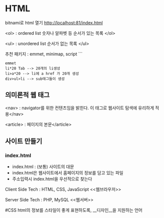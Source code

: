# HTML

bitnami로 html 열기 <http://localhost:81/index.html>

<ol\> : ordered list 숫자나 알파벳 등 순서가 있는 목록 </ol\>

<ul\> : unordered list 순서가 없는 목록
</ul\>

추천 패키지 : emmet, minimap, script ```

```
emmet
li*20 Tab --> 20개의 li생성
li>a*20 --> li에 a href 가 20개 생성
div>ul>li --> sub태그들이 생성
```

## 의미론적 웹 태그

<nav\> : navigator를 위한 컨텐츠임을 밝힌다. 이 태그로 웹사이트 탐색에 유리하게 적용</nav\>

<article\> : 페이지의 본문</article\>

## 사이트 만들기

### index.html

- index.html : (보통) 사이트의 대문
- index.html은 웹사이트에서 홈페이지의 정보를 담고 있는 파일
- 주소입력시 index.html을 우선적으로 찾는다

Client Side Tech : HTML, CSS, JavaScript <<웹브라우저>>

Server Side Tech : PHP, MySQL <<웹서버>>

#CSS
html의 정보를 스타일이 좋게 표현하도록, __디자인__을 지원하는 언어

